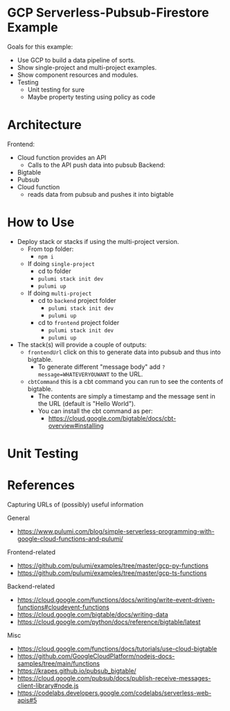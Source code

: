 # GCP Serverless-Pubsub-Firestore Example
Goals for this example:
- Use GCP to build a data pipeline of sorts.
- Show single-project and multi-project examples.
- Show component resources and modules.
- Testing
  - Unit testing for sure
  - Maybe property testing using policy as code

# Architecture

Frontend:
- Cloud function provides an API
  - Calls to the API push data into pubsub
Backend:
- Bigtable
- Pubsub 
- Cloud function
  - reads data from pubsub and pushes it into bigtable

# How to Use
- Deploy stack or stacks if using the multi-project version.
  - From top folder:
    - `npm i`
  - If doing `single-project`
    - cd to folder
    - `pulumi stack init dev`
    - `pulumi up`
  - If doing `multi-project`
    - cd to `backend` project folder
      - `pulumi stack init dev`
      - `pulumi up`
    - cd to `frontend` project folder
      - `pulumi stack init dev`
      - `pulumi up`
- The stack(s) will provide a couple of outputs:
  - `frontendUrl` click on this to generate data into pubsub and thus into bigtable.
    - To generate different "message body" add `?message=WHATEVERYOUWANT` to the URL.
  - `cbtCommand` this is a cbt command you can run to see the contents of bigtable.
    - The contents are simply a timestamp and the message sent in the URL (default is "Hello World").
    - You can install the cbt command as per: 
      - https://cloud.google.com/bigtable/docs/cbt-overview#installing 

# Unit Testing



# References
Capturing URLs of (possibly) useful information

General
- https://www.pulumi.com/blog/simple-serverless-programming-with-google-cloud-functions-and-pulumi/ 

Frontend-related
- https://github.com/pulumi/examples/tree/master/gcp-py-functions 
- https://github.com/pulumi/examples/tree/master/gcp-ts-functions 


Backend-related
- https://cloud.google.com/functions/docs/writing/write-event-driven-functions#cloudevent-functions 
- https://cloud.google.com/bigtable/docs/writing-data
- https://cloud.google.com/python/docs/reference/bigtable/latest 

Misc
- https://cloud.google.com/functions/docs/tutorials/use-cloud-bigtable
- https://github.com/GoogleCloudPlatform/nodejs-docs-samples/tree/main/functions
- https://krapes.github.io/pubsub_bigtable/ 
- https://cloud.google.com/pubsub/docs/publish-receive-messages-client-library#node.js
- https://codelabs.developers.google.com/codelabs/serverless-web-apis#5

